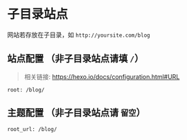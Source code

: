 # 子目录站点


网站若存放在子目录，如 `http://yoursite.com/blog`

## 站点配置 （非子目录站点请填 **`/`**）

<blockquote class="note">
    相关链接: <a href="https://hexo.io/docs/configuration.html#URL" target="_blank">https://hexo.io/docs/configuration.html#URL</a>
</blockquote>

```
root: /blog/
```


## 主题配置 （非子目录站点请 **`留空`**）

```
root_url: /blog/
```

